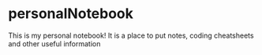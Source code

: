 # personalNotebook

This is my personal notebook! It is a place to put notes, coding cheatsheets and other useful information